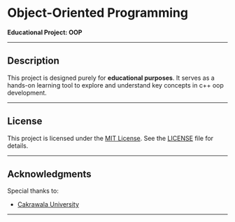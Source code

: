# Object-Oriented Programming 

**Educational Project: OOP**

---

## Description

This project is designed purely for **educational purposes**. It serves as a hands-on learning tool to explore and understand key concepts in c++ oop development.

---

## License

This project is licensed under the [MIT License](https://mit-license.org/). See the [LICENSE](LICENSE) file for details.

---

## Acknowledgments
Special thanks to:
- [Cakrawala University](https://www.cakrawala.ac.id/)

---